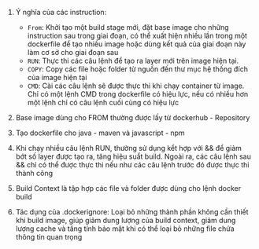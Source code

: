 1. Ý nghĩa của các instruction:
    - `From`: Khởi tạo một build stage mới, đặt base image cho những instruction sau trong giai đoạn, có thể xuất hiện nhiều lần trong một dockerfile để tạo nhiều image hoặc dùng kết quả của giai đoạn này làm cơ sở cho giai đoạn sau
    - `RUN`: Thực thi các câu lệnh để tạo ra layer mới trên image hiện tại. 
    - `COPY`: Copy các file hoặc folder từ nguồn đến thư mục hệ thống đích của image hiện tại
    - `CMD`: Cài các câu lệnh sẽ được thực thi khi chạy container từ image. Chỉ có một lệnh CMD trong dockerfile có hiệu lực, nếu có nhiều hơn một lệnh chỉ có câu lệnh cuối cùng có hiệu lực

2. Base image dùng cho FROM thường được lấy từ dockerhub - Repository
3. Tạo dockerfile cho java - maven và javascript - npm
4. Khi chạy nhiều câu lệnh RUN, thường sử dụng kểt hợp với && để giảm bớt số layer được tạo ra, tăng hiệu suẩt build. Ngoài ra, các câu lệnh sau && chỉ có thể được thực thi nếu như các câu lệnh trước đó được thực thi thành công
5. Build Context là tập hợp các file và folder được dùng cho lệnh docker build 
6. Tác dụng của .dockerignore: 
Loại bỏ những thành phần không cần thiết khi build image, giúp giảm dung lượng của build context, giảm dung lượng cache và tăng tính bảo mật khi có thể loại bỏ những file chứa thông tin quan trọng